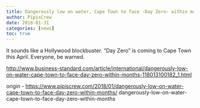```yaml
---
title: Dangerously low on water, Cape Town to face -Day Zero- within months
author: PipisCrew
date: 2018-01-31
categories: [news]
toc: true
---
```


It sounds like a Hollywood blockbuster. “Day Zero” is coming to Cape Town this April. Everyone, be warned.

http://www.business-standard.com/article/international/dangerously-low-on-water-cape-town-to-face-day-zero-within-months-118013100182_1.html

origin - https://www.pipiscrew.com/2018/01/dangerously-low-on-water-cape-town-to-face-day-zero-within-months/ dangerously-low-on-water-cape-town-to-face-day-zero-within-months